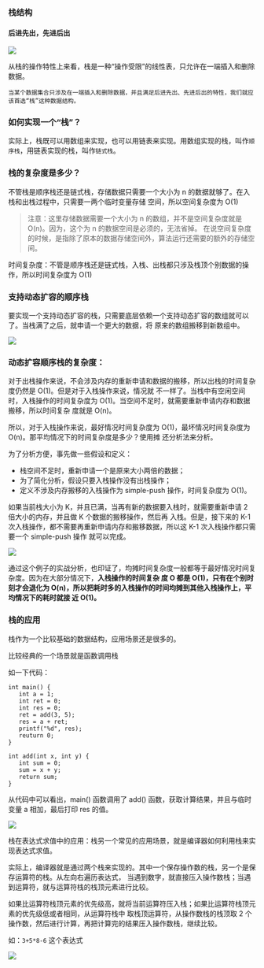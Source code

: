 ### 栈结构

#### 后进先出，先进后出

![](https://meto.chinakook.com/8-1.jpg)

从栈的操作特性上来看，栈是一种“操作受限”的线性表，只允许在一端插入和删除数据。

`当某个数据集合只涉及在一端插入和删除数据，并且满足后进先出、先进后出的特性，我们就应该首选“栈”这种数据结构。`

### 如何实现一个“栈”？

实际上，栈既可以用数组来实现，也可以用链表来实现。用数组实现的栈，叫作`顺序栈`，用链表实现的栈，叫作`链式栈`。

### 栈的复杂度是多少？

不管栈是顺序栈还是链式栈，存储数据只需要一个大小为 n 的数据就够了。在入栈和出栈过程中，只需要一两个临时变量存储
空间，所以空间复杂度为 O(1)

> 注意：这里存储数据需要一个大小为 n 的数组，并不是空间复杂度就是 O(n)。因为，这个为 n 的数据空间是必须的，无法省掉。
在说空间复杂度的时候，是指除了原本的数据存储空间外，算法运行还需要的额外的存储空间。

时间复杂度：不管是顺序栈还是链式栈，入栈、出栈都只涉及栈顶个别数据的操作，所以时间复杂度为 O(1)

### 支持动态扩容的顺序栈

要实现一个支持动态扩容的栈，只需要底层依赖一个支持动态扩容的数组就可以了。当栈满了之后，就申请一个更大的数据，将
原来的数组搬移到新数组中。

![](https://meto.chinakook.com/8-2.jpg)

### 动态扩容顺序栈的复杂度：

对于出栈操作来说，不会涉及内存的重新申请和数据的搬移，所以出栈的时间复杂度仍然是 O(1)。但是对于入栈操作来说，情况就
不一样了。当栈中有空闲空间时，入栈操作的时间复杂度为 O(1)。当空间不足时，就需要重新申请内存和数据搬移，所以时间复杂
度就是 O(n)。

所以，对于入栈操作来说，最好情况时间复杂度为 O(1)，最坏情况时间复杂度为 O(n)。那平均情况下的时间复杂度是多少？使用摊
还分析法来分析。

为了分析方便，事先做一些假设和定义：

- 栈空间不足时，重新申请一个是原来大小两倍的数据；
- 为了简化分析，假设只要入栈操作没有出栈操作；
- 定义不涉及内存搬移的入栈操作为 simple-push 操作，时间复杂度为 O(1)。

如果当前栈大小为 K，并且已满，当再有新的数据要入栈时，就需要重新申请 2 倍大小的内存，并且做 K 个数据的搬移操作，然后再
入栈。但是，接下来的 K-1 次入栈操作，都不需要再重新申请内存和搬移数据，所以这 K-1 次入栈操作都只需要一个 simple-push 操作
就可以完成。

![](https://meto.chinakook.com/8-3.jpg)

通过这个例子的实战分析，也印证了，均摊时间复杂度一般都等于最好情况时间复杂度。因为在大部分情况下，**入栈操作的时间复杂
度 O 都是 O(1)，只有在个别时刻才会退化为 O(n)，所以把耗时多的入栈操作的时间均摊到其他入栈操作上，平均情况下的耗时就接
近 O(1)。**

### 栈的应用

栈作为一个比较基础的数据结构，应用场景还是很多的。

比较经典的一个场景就是函数调用栈

如一下代码：
```
int main() {
   int a = 1; 
   int ret = 0;
   int res = 0;
   ret = add(3, 5);
   res = a + ret;
   printf("%d", res);
   reuturn 0;
}

int add(int x, int y) {
   int sum = 0;
   sum = x + y;
   return sum;
}
```
从代码中可以看出，main() 函数调用了 add() 函数，获取计算结果，并且与临时变量 a 相加，最后打印 res 的值。

![](https://meto.chinakook.com/8-4.jpg)

栈在表达式求值中的应用：栈另一个常见的应用场景，就是编译器如何利用栈来实现表达式求值。

实际上，编译器就是通过两个栈来实现的。其中一个保存操作数的栈，另一个是保存运算符的栈。从左向右遍历表达式，
当遇到数字，就直接压入操作数栈；当遇到运算符，就与运算符栈的栈顶元素进行比较。

如果比运算符栈顶元素的优先级高，就将当前运算符压入栈；如果比运算符栈顶元素的优先级低或者相同，从运算符栈中
取栈顶运算符，从操作数栈的栈顶取 2 个操作数，然后进行计算，再把计算完的结果压入操作数栈，继续比较。

如：`3+5*8-6` 这个表达式

![](https://meto.chinakook.com/8-5.jpg)